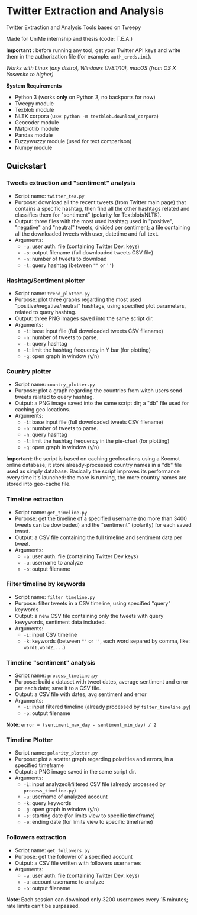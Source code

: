 # Twitter Extraction and Analysis
Twitter Extraction and Analysis Tools based on Tweepy

Made for UniMe internship and thesis (code: T.E.A.)

**Important** : before running any tool, get your Twitter API keys and write them in the authorization file (for example: `auth_creds.ini`).

_Works with Linux (any distro), Windows (7/8.1/10), macOS (from OS X Yosemite to higher)_

**System Requirements**
- Python 3 (works **only** on Python 3, no backports for now)
- Tweepy module
- Texblob module
- NLTK corpora (use: `python -m textblob.download_corpora`)
- Geocoder module
- Matplotlib module
- Pandas module
- Fuzzywuzzy module (used for text comparison)
- Numpy module

## Quickstart

### Tweets extraction and "sentiment" analysis
- Script name: `twitter_tea.py`
- Purpose: download all the recent tweets (from Twitter main page) that contains a specific hashtag, then find all the other hashtags related and classifies them for "sentiment" (polarity for Textblob/NLTK). 
- Output: three files with the most used hashtag used in "positive", "negative" and "neutral" tweets, divided per sentiment; a file containing all the downloaded tweets with user, datetime and full text.
- Arguments: 
	- `-a`: user auth. file (containing Twitter Dev. keys)
	- `-o`: output filename (full downloaded tweets CSV file)
	- `-n`: number of tweets to download
	- `-t`: query hashtag (between `""` or `''`)

### Hashtag/Sentiment plotter
- Script name: `trend_plotter.py`
- Purpose: plot three graphs regarding the most used "positive/negative/neutral" hashtags, using specified plot parameters, related to query hashtag.
- Output: three PNG images saved into the same script dir.
- Arguments:
	- `-i`: base input file (full downloaded tweets CSV filename)
	- `-n`: number of tweets to parse.
	- `-t`: query hashtag
	- `-l`: limit the hashtag frequency in Y bar (for plotting)
	- `-g`: open graph in window (y/n)

### Country plotter
- Script name: `country_plotter.py`
- Purpose: plot a graph regarding the countries from witch users send tweets related to query hashtag.
- Output: a PNG image saved into the same script dir; a "db" file used for caching geo locations.
- Arguments:
	- `-i`: base input file (full downloaded tweets CSV filename)
	- `-n`: number of tweets to parse.  
	- `-h`: query hashtag
	- `-l`: limit the hashtag frequency in the pie-chart (for plotting)
	- `-g`: open graph in window (y/n)

**Important**: the script is based on caching geolocations using a Koomot online database; it store already-processed country names in a "db" file used as simply database. 
Basically the script improves its performance every time it's launched: the more is running, the more country names are stored into geo-cache file.

### Timeline extraction
- Script name: `get_timeline.py`
- Purpose: get the timeline of a specified username (no more than 3400 tweets can be dowloaded) and the "sentiment" (polarity) for each saved tweet.
- Output: a CSV file containing the full timeline and sentiment data per tweet.
- Arguments:
	- `-a`: user auth. file (containing Twitter Dev keys)
	- `-u`: username to analyze
	- `-o`: output filename

### Filter timeline by keywords
- Script name: `filter_timeline.py`
- Purpose: filter tweets in a CSV timeline, using specified "query" keywords
- Output: a new CSV file containing only the tweets with query kewywords, sentiment data included.
- Arguments:
	- `-i`: input CSV timeline
	- `-k`: keywords (between `""` or `''`, each word separed by comma, like: `word1,word2,...`)

### Timeline "sentiment" analysis
- Script name: `process_timeline.py`
- Purpose: build a dataset with tweet dates, average sentiment and error per each date; save it to a CSV file.
- Output: a CSV file with dates, avg sentiment and error
- Arguments:
	- `-i`: input filtered timeline (already processed by `filter_timeline.py`)
	- `-o`: output filename

**Note**: `error = (sentiment_max_day - sentiment_min_day) / 2`

### Timeline Plotter
- Script name: `polarity_plotter.py`
- Purpose: plot a scatter graph regarding polarities and errors, in a specified timeframe
- Output: a PNG image saved in the same script dir.
- Arguments:
	- `-i`: input analyzed&filtered CSV file (already processed by `process_timeline.py`)
	- `-u`: username of analyzed account
	- `-k`: query keywords
	- `-g`: open graph in window (y/n)
	- `-s`: starting date (for limits view to specific timeframe)
	- `-e`: ending date (for limits view to specific timeframe)

### Followers extraction
- Script name: `get_followers.py`
- Purpose: get the follower of a specified account
- Output: a CSV file written with followers usernames
- Arguments:
	- `-a`: user auth. file (containing Twitter Dev. keys)
	- `-u`: account username to analyze
	- `-o`: output filename

**Note**: Each session can download only 3200 usernames every 15 minutes; rate limits can't be surpassed.
